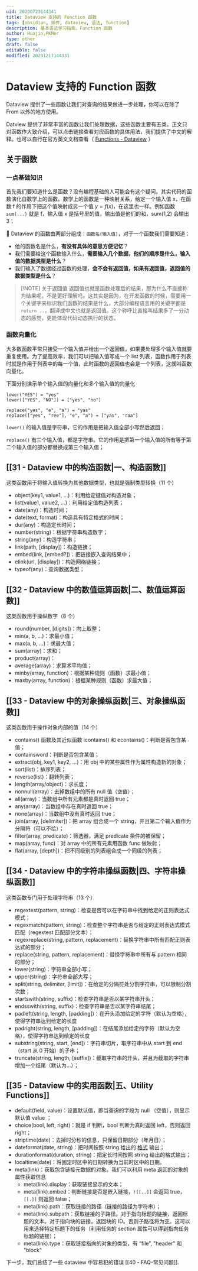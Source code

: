 ```yaml
---
uid: 20230723144341
title: Dataview 支持的 Function 函数
tags: [obsidian, 插件, dataview, 语法, function]
description: 基本语法学习指南，Function 函数
author: Huajin,PKMer
type: other
draft: false
editable: false
modified: 20231217144331
---
```


# Dataview 支持的 Function 函数

Dataview 提供了一些函数让我们对查询的结果做进一步处理，你可以在除了 From 以外的地方使用。

Datview 提供了非常丰富的函数让我们处理数据，这些函数主要有五类。正文只对函数作大致介绍，可以点击链接查看对应函数的具体用法，我们提供了中文的解释。也可以自行在官方英文文档查看（ [Functions - Dataview](https://blacksmithgu.github.io/obsidian-dataview/reference/functions/#utility-functions) ）

## 关于函数

### 一点基础知识

首先我们要知道什么是函数？没有编程基础的人可能会有这个疑问。其实代码的函数演化自数学上的函数。数学上的函数是一种映射关系，给定一个输入值 x，在函数 f 的作用下把这个值映射成另一个值 $y=f(x)$，在这里也一样。例如函数 `sum(...)` 就是 f，输入值 x 是括号里的值，输出值是他们的和，sum(1,2) 会输出 3；

📌 Dataview 的函数由两部分组成：`函数名(输入值)`，对于一个函数我们需要知道：

- 他的函数名是什么，**有没有具体的意思方便记忆**？
- 我们需要给这个函数输入什么，**需要输入几个数据，他们的顺序是什么，输入值的数据类型是什么**？
- 我们输入了数据经过函数的处理，**会不会有返回值，如果有返回值，返回值的数据类型是什么**？

> [!NOTE] 关于返回值
> 返回值也就是函数处理后的结果，那为什么不直接称为结果呢，不是更好理解吗。这其实是因为，在开发函数的时候，需要用一个关键字来标识我们函数的结果是什么，大部分编程语言用的关键字都是 `return ..`，翻译成中文也就是返回值。这个称呼比直接叫结果多了一分动态的感觉，更能体现代码动态执行的状态。

### 函数向量化

大多数函数平常只接受一个输入值并给出一个返回值，如果要处理多个输入值就要重复使用。为了提高效率，我们可以把输入值写成一个 list 列表，函数作用于列表时就是作用于列表中的每一个值，此时函数的返回值也会是一个列表，这就叫函数向量化。

下面分别演示单个输入值的向量化和多个输入值的向量化

```
lower("YES") = "yes"
lower(["YES", "NO"]) = ["yes", "no"]

replace("yes", "e", "a") = "yas" 
replace(["yes", "ree"], "e", "a") = ["yas", "raa"]
```

`lower()` 的输入值是字符串，它的作用是把输入值全部小写然后返回；

`replace()` 有三个输入值，都是字符串。它的作用是把第一个输入值的所有等于第二个输入值的部分都替换成第三个输入值；

## [[31 - Dataview 中的构造函数|一、构造函数]]

这类函数用于将输入值转换为其他数据类型，也就是强制类型转换（11 个）

- object(key1, value1, ...)：利用给定键值对构造对象；
- list(value1, value2, ...)：利用给定值构造列表；
- date(any)：构造时间；
- date(text, format)：构造具有特定格式的时间；
- dur(any)：构造定长时间；
- number(string)：根据字符串构造数字；
- string(any)：构造字符串；
- link(path, [display])：构造链接；
- embed(link, [embed?])：把链接嵌入查询结果中；
- elink(url, [display])：构造网络链接；
- typeof(any)：查询数据类型；

## [[32 - Dataview 中的数值运算函数|二、数值运算函数]]

这类函数用于操纵数字（8 个）

- round(number, [digits])：向上取整；
- min(a, b, ...)：求最小值；
- max(a, b, ...)：求最大值；
- sum(array)：求和；
- product(array)：
- average(array)：求算术平均值；
- minby(array, function)：根据某种规则（函数）求最小值；
- maxby(array, function)：根据某种规则（函数）求最大值；

## [[33 - Dataview 中的对象操纵函数|三、对象操纵函数]]

这类函数用于操作对象内部的值（14 个）

- contains() 函数及其近似函数 icontains() 和 econtains()：判断是否包含某值；
- containsword：判断是否包含某值；
- extract(obj, key1, key2, ...)：用 obj 中的某些属性作为属性构造新的对象；
- sort(list)：排序列表；
- reverse(list)：翻转列表；
- length(array/object)：求长度；
- nonnull(array)：去掉数组中的所有 null 值（空值）；
- all(array)：当数组中所有元素都是真时返回 true；
- any(array)：当数组中存在真时返回 true；
- none(array)：当数组中没有真时返回 true；
- join(array, [delimiter])：把 array 组合成一个 string，并且第二个输入值作为分隔符（可以不给）；
- filter(array, predicate)：筛选器，满足 predicate 条件的被保留；
- map(array, func)：对 array 中的所有元素用函数 func 做映射；
- flat(array, [depth])：把不同级别的列表组合成一个同级的列表；

## [[34 - Dataview 中的字符串操纵函数|四、字符串操纵函数]]

这类函数专门用于处理字符串（13 个）

- regextest(pattern, string)：检查是否可以在字符串中找到给定的正则表达式模式；
- regexmatch(pattern, string)：检查整个字符串是否与给定的正则表达式模式匹配（regextest 匹配部分文本）；
- regexreplace(string, pattern, replacement)：替换字符串中所有匹配正则表达式的部分；
- replace(string, pattern, replacement)：替换字符串中所有与 pattern 相同的部分；
- lower(string)：字符串全部小写；
- upper(string)：字符串全部大写；
- split(string, delimiter, [limit])：在给定的分隔符处分割字符串，可以限制分割次数；
- startswith(string, suffix)：检查字符串是否以某字符串开头；
- endsswith(string, suffix)：检查字符串是否以某字符串结尾；
- padleft(string, length, [padding])：在开头添加给定的字符（默认为空格），使得字符串达到给定的长度
- padright(string, length, [padding])：在结尾添加给定的字符（默认为空格），使得字符串达到给定的长度
- substring(string, start, [end])：字符串切片，取字符串中从 start 到 end（start 从 0 开始）的子串；
- truncate(string, length, [suffix])：截取字符串的开头，并且为截取的字符串增加一个结尾（默认为...）；

## [[35 - Dataview 中的实用函数|五、Utility Functions]]

- default(field, value)：设置默认值，即当查询的字段为 null （空值），则显示默认值 value ；
- choice(bool, left, right)：就是 if 判断，bool 判断为真时返回 left，否则返回 right；
- striptime(date)：去掉时分秒的信息，只保留日期部分（年月日）；
- dateformat(date, string)：把时间按照 string 给出的 [格式](https://momentjs.com/docs/#/displaying/format/) 输出；
- durationformat(duration, string)：把定长时间按照 string 给出的格式输出；
- localtime(date)：将固定时区中的日期转换为当前时区中的日期。
- meta(link)：获取包含链接元数据的对象。我们可以利用 meta 返回的对象的属性获取信息
	- meta(link).display：获取链接显示的文本；
	- meta(link).embed：判断链接是否是嵌入链接，`![[..]]` 会返回 true，`[[.]]` 则返回 false；
	- meta(link).path：获取链接的路径（链接的路径为字符串）；
	- meta(link).subpath：获取链接的子路径。对于指向标题的链接，返回标题的文本。对于指向块的链接，返回块的 ID。否则子路径将为空。这可以用来选择特定标题下的任务（利用任务的 section 属性可以得到指向任务标题的链接）；
	- meta(link).type：获取链接指向的对象的类型，有 “file”, "header" 和 "block"

下一步，我们总结了一些 dataview 中容易犯的错误 [[40 - FAQ-常见问题]].
